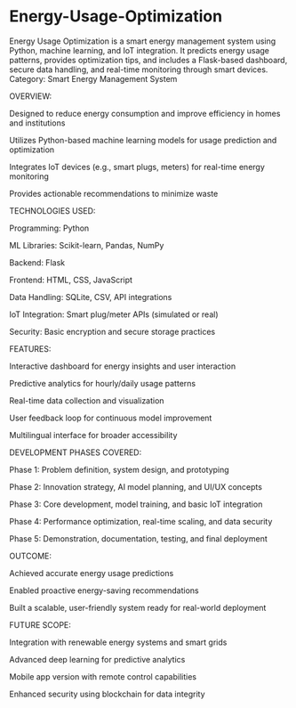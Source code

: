# Energy-Usage-Optimization
Energy Usage Optimization is a smart energy management system using Python, machine learning, and IoT integration. It predicts energy usage patterns, provides optimization tips, and includes a Flask-based dashboard, secure data handling, and real-time monitoring through smart devices.
Category: Smart Energy Management System

OVERVIEW:

Designed to reduce energy consumption and improve efficiency in homes and institutions

Utilizes Python-based machine learning models for usage prediction and optimization

Integrates IoT devices (e.g., smart plugs, meters) for real-time energy monitoring

Provides actionable recommendations to minimize waste

TECHNOLOGIES USED:

Programming: Python

ML Libraries: Scikit-learn, Pandas, NumPy

Backend: Flask

Frontend: HTML, CSS, JavaScript

Data Handling: SQLite, CSV, API integrations

IoT Integration: Smart plug/meter APIs (simulated or real)

Security: Basic encryption and secure storage practices

FEATURES:

Interactive dashboard for energy insights and user interaction

Predictive analytics for hourly/daily usage patterns

Real-time data collection and visualization

User feedback loop for continuous model improvement

Multilingual interface for broader accessibility

DEVELOPMENT PHASES COVERED:

Phase 1: Problem definition, system design, and prototyping

Phase 2: Innovation strategy, AI model planning, and UI/UX concepts

Phase 3: Core development, model training, and basic IoT integration

Phase 4: Performance optimization, real-time scaling, and data security

Phase 5: Demonstration, documentation, testing, and final deployment

OUTCOME:

Achieved accurate energy usage predictions

Enabled proactive energy-saving recommendations

Built a scalable, user-friendly system ready for real-world deployment

FUTURE SCOPE:

Integration with renewable energy systems and smart grids

Advanced deep learning for predictive analytics

Mobile app version with remote control capabilities

Enhanced security using blockchain for data integrity
